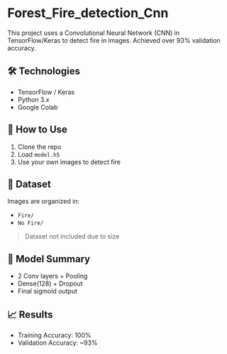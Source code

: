 # Forest_Fire_detection_Cnn
This project uses a Convolutional Neural Network (CNN) in TensorFlow/Keras to detect fire in images. Achieved over 93% validation accuracy.

## 🛠️ Technologies
- TensorFlow / Keras
- Python 3.x
- Google Colab

## 🚀 How to Use
1. Clone the repo
2. Load `model.h5`
3. Use your own images to detect fire

## 📁 Dataset
Images are organized in:
- `Fire/`
- `No Fire/`

> Dataset not included due to size

## 🧠 Model Summary
- 2 Conv layers + Pooling
- Dense(128) + Dropout
- Final sigmoid output

## 📈 Results
- Training Accuracy: 100%
- Validation Accuracy: ~93%
